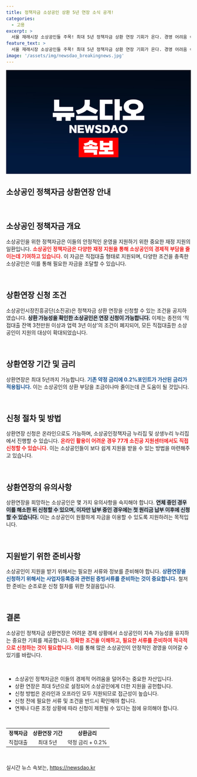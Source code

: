 ```yaml
---
title: 정책자금 소상공인 상환 5년 연장 소식 공개!
categories:
  - 고용
excerpt: >
  서울 재래시장 소상공인들 주목! 최대 5년 정책자금 상환 연장 기회가 온다. 경영 어려움 속에서 새로운 희망을 찾을 수 있는 절호의 찬스, 자세한 사항과 신청 방법은 지금 확인하세요!
feature_text: >
  서울 재래시장 소상공인들 주목! 최대 5년 정책자금 상환 연장 기회가 온다. 경영 어려움 속에서 새로운 희망을 찾을 수 있는 절호의 찬스, 자세한 사항과 신청 방법은 지금 확인하세요!
image: '/assets/img/newsdao_breakingnews.jpg'
---
```


<p><img src="/assets/img/newsdao_breakingnews.jpg" alt="koreaapp 속보" /></p>

<h2 data-ke-size="size26">소상공인 정책자금 상환연장 안내</h2>

<p data-ke-size="size16">&nbsp;</p>

<h2>소상공인 정책자금 개요</h2>

<p>소상공인을 위한 정책자금은 이들의 안정적인 운영을 지원하기 위한 중요한 재정 지원의 일환입니다. <b><span style="color: #ee2323;">소상공인 정책자금은 다양한 재정 지원을 통해 소상공인의 경제적 부담을 줄이는데 기여하고 있습니다.</span></b> 이 자금은 직접대출 형태로 지원되며, 다양한 조건을 충족한 소상공인은 이를 통해 필요한 자금을 조달할 수 있습니다.</p>

<p data-ke-size="size16">&nbsp;</p>

<h2>상환연장 신청 조건</h2>

<p>소상공인시장진흥공단(소진공)은 정책자금 상환 연장을 신청할 수 있는 조건을 공지하였습니다. <b><span style="background-color: #21538527;">상환 가능성을 확인한 소상공인은 연장 신청이 가능합니다.</span></b> 이제는 종전의 ‘직접대출 잔액 3천만원 이상과 업력 3년 이상’의 조건이 폐지되어, 모든 직접대출한 소상공인이 지원의 대상이 확대되었습니다.</p>

<p data-ke-size="size16">&nbsp;</p>

<h2>상환연장 기간 및 금리</h2>

<p>상환연장은 최대 5년까지 가능합니다. <b><span style="color: #1a5490;">기존 약정 금리에 0.2%포인트가 가산된 금리가 적용됩니다.</span></b> 이는 소상공인의 상환 부담을 조금이나마 줄이는데 큰 도움이 될 것입니다. </p>

<p data-ke-size="size16">&nbsp;</p>

<h2>신청 절차 및 방법</h2>

<p>상환연장 신청은 온라인으로도 가능하며, 소상공인정책자금 누리집 및 상생누리 누리집에서 진행할 수 있습니다. <b><span style="color: #ee2323;">온라인 활용이 어려운 경우 77개 소진공 지원센터에서도 직접 신청할 수 있습니다.</span></b> 이는 소상공인들이 보다 쉽게 지원을 받을 수 있는 방법을 마련해주고 있습니다.</p>

<p data-ke-size="size16">&nbsp;</p>

<h2>상환연장의 유의사항</h2>

<p>상환연장을 희망하는 소상공인은 몇 가지 유의사항을 숙지해야 합니다. <b><span style="background-color: #21538527;">연체 중인 경우 이를 해소한 뒤 신청할 수 있으며, 이자만 납부 중인 경우에는 첫 원리금 납부 이후에 신청할 수 있습니다.</span></b> 이는 소상공인이 원활하게 자금을 이용할 수 있도록 지원하려는 목적입니다.</p>

<p data-ke-size="size16">&nbsp;</p>

<h2>지원받기 위한 준비사항</h2>

<p>소상공인이 지원을 받기 위해서는 필요한 서류와 정보를 준비해야 합니다. <b><span style="color: #1a5490;">상환연장을 신청하기 위해서는 사업자등록증과 관련된 증빙서류를 준비하는 것이 중요합니다.</span></b> 철저한 준비는 순조로운 신청 절차를 위한 첫걸음입니다.</p>

<p data-ke-size="size16">&nbsp;</p>

<h2>결론</h2>

<p>소상공인 정책자금 상환연장은 어려운 경제 상황에서 소상공인이 지속 가능성을 유지하는 중요한 기회를 제공합니다. <b><span style="color: #ee2323;">정확한 조건을 이해하고, 필요한 서류를 준비하여 적극적으로 신청하는 것이 필요합니다.</span></b> 이를 통해 많은 소상공인이 안정적인 경영을 이어갈 수 있기를 바랍니다. </p>

<p data-ke-size="size16">&nbsp;</p>

<ul>
    <li>소상공인 정책자금은 이들의 경제적 어려움을 덜어주는 중요한 자산입니다.</li>
    <li>상환 연장은 최대 5년으로 설정되어 소상공인에게 더한 지원을 공헌합니다.</li>
    <li>신청 방법은 온라인과 오프라인 모두 지원되므로 접근성이 높습니다.</li>
    <li>신청 전에 필요한 서류 및 조건을 반드시 확인해야 합니다.</li>
    <li>연체나 다른 조정 상황에 따라 신청이 제한될 수 있다는 점에 유의해야 합니다.</li>
</ul>

<p data-ke-size="size16">&nbsp;</p>

<table>
    <tr>
        <td style="text-align: center; height: 17px;"><b>정책자금</b></td>
        <td style="text-align: center; height: 17px;"><b>상환연장 기간</b></td>
        <td style="text-align: center; height: 17px;"><b>상환금리</b></td>
    </tr>
    <tr>
        <td style="text-align: center; height: 17px;">직접대출</td>
        <td style="text-align: center; height: 17px;">최대 5년</td>
        <td style="text-align: center; height: 17px;">약정 금리 + 0.2%</td>
    </tr>
</table>

<p data-ke-size="size16">&nbsp;</p>
실시간 뉴스 속보는, <a href="https://newsdao.kr" rel="dofollow">https://newsdao.kr</a>


